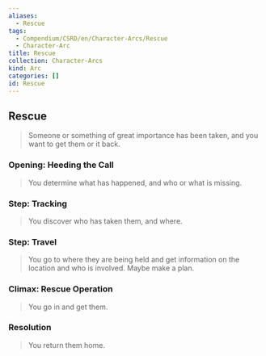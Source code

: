 ```yaml
---
aliases:
  - Rescue
tags:
  - Compendium/CSRD/en/Character-Arcs/Rescue
  - Character-Arc
title: Rescue
collection: Character-Arcs
kind: Arc
categories: []
id: Rescue
---
```

## Rescue  
>Someone or something of great importance has been taken, and you want to get them or it back.  
### Opening: Heeding the Call    
>You determine what has happened, and who or what is missing.  
### Step: Tracking    
>You discover who has taken them, and where.  
### Step: Travel    
>You go to where they are being held and get information on the location and who is involved. Maybe make a plan.  
### Climax: Rescue Operation    
>You go in and get them.   
### Resolution    
>You return them home.
